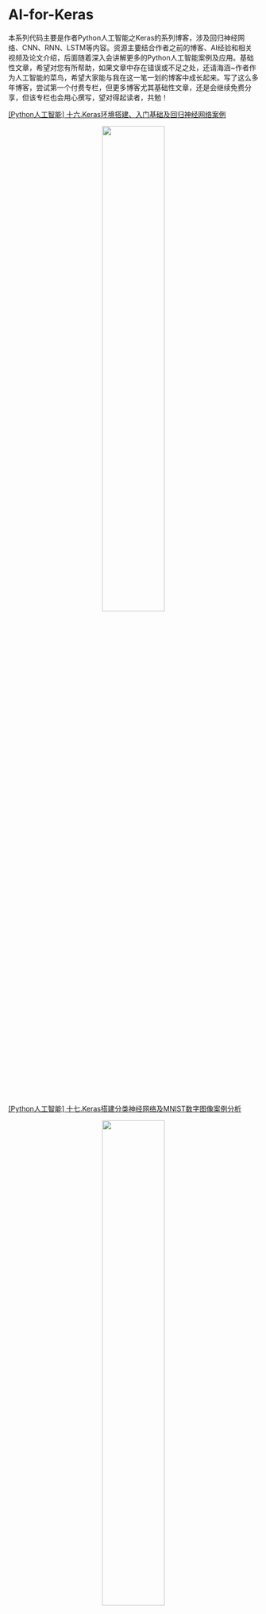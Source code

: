 # AI-for-Keras

本系列代码主要是作者Python人工智能之Keras的系列博客，涉及回归神经网络、CNN、RNN、LSTM等内容。资源主要结合作者之前的博客、AI经验和相关视频及论文介绍，后面随着深入会讲解更多的Python人工智能案例及应用。基础性文章，希望对您有所帮助，如果文章中存在错误或不足之处，还请海涵~作者作为人工智能的菜鸟，希望大家能与我在这一笔一划的博客中成长起来。写了这么多年博客，尝试第一个付费专栏，但更多博客尤其基础性文章，还是会继续免费分享，但该专栏也会用心撰写，望对得起读者，共勉！


[[Python人工智能] 十六.Keras环境搭建、入门基础及回归神经网络案例](https://blog.csdn.net/Eastmount/article/details/104313140) <br />

<div align="center">
  <img src="https://img-blog.csdnimg.cn/20200214185846657.png" height="50%" width="50%" />
</div>

[[Python人工智能] 十七.Keras搭建分类神经网络及MNIST数字图像案例分析](https://blog.csdn.net/Eastmount/article/details/104366166) <br />

<div align="center">
  <img src="https://img-blog.csdnimg.cn/20200218175441666.png" height="50%" width="50%" />
</div>

[[Python人工智能] 九.gensim词向量Word2Vec安装及《庆余年》中文短文本相似度计算](https://blog.csdn.net/Eastmount/article/details/103647573)  <br />

<div align="center">
  <img src="https://img-blog.csdnimg.cn/20191221211434666.png" height="50%" width="50%" />
</div>

同时推荐前面作者另外五个Python系列文章。从2014年开始，作者主要写了三个Python系列文章，分别是基础知识、网络爬虫和数据分析。2018年陆续增加了Python图像识别和Python人工智能专栏。


- Python基础知识系列：[Python基础知识学习与提升](https://blog.csdn.net/eastmount/category_2547623.html)
- Python网络爬虫系列：[Python爬虫之Selenium+BeautifulSoup+Requests](https://blog.csdn.net/eastmount/category_9264385.html)
- Python数据分析系列：[知识图谱、web数据挖掘及NLP](https://blog.csdn.net/eastmount/category_9265165.html)
- Python图像识别系列：[Python图像处理及图像识别](https://blog.csdn.net/eastmount/category_9278090.html)
- Python人工智能系列：[Python人工智能及知识图谱实战](https://blog.csdn.net/eastmount/category_9292178.html)


<div align="center">
  <img src="https://img-blog.csdnimg.cn/2019112810131675.png" height="50%" width="50%" />
</div>

前文内容： <br />
[[Python人工智能] 一.TensorFlow2.0环境搭建及神经网络入门](https://blog.csdn.net/Eastmount/article/details/103282042) <br />
[[Python人工智能] 二.TensorFlow基础及一元直线预测案例](https://blog.csdn.net/Eastmount/article/details/103322331) <br />
[[Python人工智能] 三.TensorFlow基础之Session、变量、传入值和激励函数](https://blog.csdn.net/Eastmount/article/details/103336214) <br />
[[Python人工智能] 四.TensorFlow创建回归神经网络及Optimizer优化器](https://blog.csdn.net/Eastmount/article/details/103410289) <br />
[[Python人工智能] 五.Tensorboard可视化基本用法及绘制整个神经网络](https://blog.csdn.net/Eastmount/article/details/103569858) <br />
[[Python人工智能] 六.TensorFlow实现分类学习及MNIST手写体识别案例](https://blog.csdn.net/Eastmount/article/details/103586271) <br />
[[Python人工智能] 七.什么是过拟合及dropout解决神经网络中的过拟合问题](https://blog.csdn.net/Eastmount/article/details/103595096) <br />
[[Python人工智能] 八.卷积神经网络CNN原理详解及TensorFlow编写CNN](https://blog.csdn.net/Eastmount/article/details/103620235) <br />
[[Python人工智能] 九.gensim词向量Word2Vec安装及《庆余年》中文短文本相似度计算](https://blog.csdn.net/Eastmount/article/details/103647573) <br />
[[Python人工智能] 十.Tensorflow+Opencv实现CNN自定义图像分类案例及与机器学习KNN图像分类算法对比](https://blog.csdn.net/Eastmount/article/details/103757386) <br />
[[Python人工智能] 十一.Tensorflow如何保存神经网络参数](https://blog.csdn.net/Eastmount/article/details/103810291) <br />
[[Python人工智能] 十二.循环神经网络RNN和LSTM原理详解及TensorFlow编写RNN分类案例](https://blog.csdn.net/Eastmount/article/details/103811752) <br />
[[Python人工智能] 十三.如何评价神经网络、loss曲线图绘制、图像分类案例的F值计算](https://blog.csdn.net/Eastmount/article/details/103847406) <br /> 
[[Python人工智能] 十四.循环神经网络LSTM RNN回归案例之sin曲线预测](https://blog.csdn.net/Eastmount/article/details/103914851) <br />
[[Python人工智能] 十五.无监督学习Autoencoder原理及聚类可视化案例详解](https://blog.csdn.net/Eastmount/article/details/103990297) <br />
[[Python人工智能] 十六.Keras环境搭建、入门基础及回归神经网络案例](https://blog.csdn.net/Eastmount/article/details/104313140) <br />
[[Python人工智能] 十七.Keras搭建分类神经网络及MNIST数字图像案例分析](https://blog.csdn.net/Eastmount/article/details/104366166) <br />
[[Python人工智能] 十八.Keras搭建卷积神经网络及CNN原理详解](https://blog.csdn.net/Eastmount/article/details/104399015) <br />
[[Python人工智能] 十九.Keras搭建循环神经网络分类案例及RNN原理详解](https://blog.csdn.net/Eastmount/article/details/104458677) <br />
[[Python人工智能] 二十.基于Keras+RNN的文本分类vs基于传统机器学习的文本分类](https://blog.csdn.net/Eastmount/article/details/105165164) <br />
[[Python人工智能] 二十一.Word2Vec+CNN中文文本分类详解及与机器学习（RF\DTC\SVM\KNN\NB\LR）分类对比](https://blog.csdn.net/Eastmount/article/details/107004660) <br />
[[Python人工智能] 二十二.基于大连理工情感词典的情感分析和情绪计算](https://blog.csdn.net/Eastmount/article/details/107877713)  <br />
[[Python人工智能] 二十三.基于机器学习和TFIDF的情感分类（含详细的NLP数据清洗）](https://blog.csdn.net/Eastmount/article/details/107906799)  <br />
[[Python人工智能] 二十四.易学智能GPU搭建Keras环境实现LSTM恶意URL请求分类](https://blog.csdn.net/Eastmount/article/details/109697350)  <br />
[[Python人工智能] 二十五.Keras实现LSTM、BiLSTM、BiLSTM+Attention、CNN的中文文本分类](https://blog.csdn.net/Eastmount/article/details/108556520) <br />
[[Python人工智能] 二十六.基于BiLSTM-CRF的医学命名实体识别研究（上）数据预处理](https://blog.csdn.net/eastmount/article/details/111526240)  <br />
[[Python人工智能] 二十七.基于BiLSTM-CRF的医学命名实体识别研究（下）模型构建](https://blog.csdn.net/Eastmount/article/details/112249976) <br />
[[Python人工智能] 二十八.Keras深度学习中文文本分类万字总结（CNN、TextCNN、LSTM、BiLSTM、BiLSTM+Attention）](https://blog.csdn.net/Eastmount/article/details/114809729)  <br />
[[Python人工智能] 二十九.什么是生成对抗网络GAN？基础原理和代码普及(1)](https://blog.csdn.net/Eastmount/article/details/115256149) <br />


---

By：Eastmount CSDN 2021-02-20 更新



